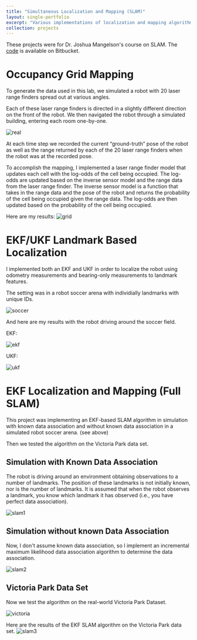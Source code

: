 ```yaml
---
title: "Simultaneous Localization and Mapping (SLAM)"
layout: single-portfolio
excerpt: "Various implementations of localization and mapping algorithms.  <br/><br/><img src='/images/slam-demo.gif' width='500'>"
collection: projects
---
```


These projects were for Dr. Joshua Mangelson's course on SLAM. The [code](https://bitbucket.org/cjohns94/workspace/projects/SLAM) is available on Bitbucket.


# Occupancy Grid Mapping 
To generate the data used in this lab, we simulated a robot with 20 laser range finders spread out at various angles.

Each of these laser range finders is directed in a slightly different direction on the front of the robot. We then navigated the robot through a simulated building, entering each room one-by-one.

![real](/images/real-building.png "real building")

At each time step we recorded the current “ground-truth” pose of the robot as well as the range returned by
each of the 20 laser range finders when the robot was at the recorded pose.

To accomplish the mapping, I implemented a laser range finder model that updates each cell with the log-odds of the cell being occupied. The log-odds are updated based on the inverse sensor model and the range data from the laser range finder. The inverse sensor model is a function that takes in the range data and the pose of the robot and returns the probability of the cell being occupied given the range data. The log-odds are then updated based on the probability of the cell being occupied.


Here are my results:
![grid](/images/occupancy-grid-mapping.png "occupany grid")

# EKF/UKF Landmark Based Localization
I implemented both an EKF and UKF in order to localize the robot using odometry measurements and bearing-only measurements to landmark features. 

The setting was in a robot soccer arena with individially landmarks with unique IDs.

![soccer](/images/robot-localization-soccer.png "soccer")

And here are my results with the robot driving around the soccer field. 

EKF:

![ekf](/images/video_ekf.gif "ekf")


UKF:

![ukf](/images/video_ukf.gif "ukf")



# EKF Localization and Mapping (Full SLAM)
This project was implementing an EKF-based SLAM algorithm in simulation with known data association and without known data association in a simulated robot soccer arena. (see above)

Then we tested the algorithm on the Victoria Park data set.

## Simulation with Known Data Association
The robot is driving around an environment obtaining
observations to a number of landmarks. The position of these landmarks is not initially known, nor is the number of landmarks. It is assumed that when the robot observes a landmark, you know which landmark it has
observed (i.e., you have perfect data association).

![slam1](/images/ekf_slam1.gif "slam1")

## Simulation without known Data Association
Now, I don't assume known data association, so I implement an incremental maximum likelihood data association algorithm to determine the data association.

![slam2](/images/ekf_slam2.gif "slam2")

## Victoria Park Data Set
Now we test the algorithm on the real-world Victoria Park Dataset.

![victoria](/images/victoria-park.png "victoria")


Here are the results of the EKF SLAM algorithm on the Victoria Park data set.
![slam3](/images/ekf_slam3.gif "slam3")




